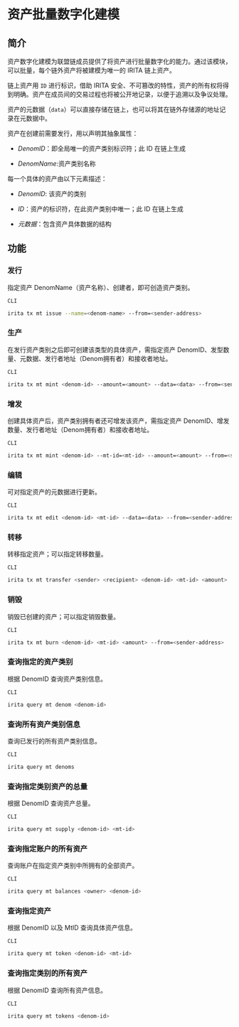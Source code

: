 <!--
order: 9
-->

# 资产批量数字化建模

## 简介

资产数字化建模为联盟链成员提供了将资产进行批量数字化的能力。通过该模块，可以批量，每个链外资产将被建模为唯一的 IRITA 链上资产。

链上资产用 `ID` 进行标识，借助 IRITA 安全、不可篡改的特性，资产的所有权将得到明确。资产在成员间的交易过程也将被公开地记录，以便于追溯以及争议处理。

资产的元数据（`data`）可以直接存储在链上，也可以将其在链外存储源的地址记录在元数据中。

资产在创建前需要发行，用以声明其抽象属性：

- _DenomID_：即全局唯一的资产类别标识符；此 ID 在链上生成

- _DenomName_:资产类别名称

每一个具体的资产由以下元素描述：

- _DenomID_: 该资产的类别

- _ID_：资产的标识符，在此资产类别中唯一；此 ID 在链上生成

- _元数据_：包含资产具体数据的结构

## 功能

### 发行

指定资产 DenomName（资产名称）、创建者，即可创造资产类别。

`CLI`

```bash
irita tx mt issue --name=<denom-name> --from=<sender-address>
```

### 生产

在发行资产类别之后即可创建该类型的具体资产，需指定资产 DenomID、发型数量、元数据、发行者地址（Denom拥有者）和接收者地址。

`CLI`

```bash
irita tx mt mint <denom-id> --amount=<amount> --data=<data> --from=<sender-address> --recipient=<recipient-address>
```

### 增发

创建具体资产后，资产类别拥有者还可增发该资产，需指定资产 DenomID、增发数量、发行者地址（Denom拥有者）和接收者地址。

`CLI`

```bash
irita tx mt mint <denom-id> --mt-id=<mt-id> --amount=<amount> --from=<sender-address> --recipient=<recipient-address>
```

### 编辑

可对指定资产的元数据进行更新。

`CLI`

```bash
irita tx mt edit <denom-id> <mt-id> --data=<data> --from=<sender-address>
```

### 转移

转移指定资产；可以指定转移数量。

`CLI`

```bash
irita tx mt transfer <sender> <recipient> <denom-id> <mt-id> <amount>
```

### 销毁

销毁已创建的资产；可以指定销毁数量。

`CLI`

```bash
irita tx mt burn <denom-id> <mt-id> <amount> --from=<sender-address>
```

### 查询指定的资产类别

根据 DenomID 查询资产类别信息。

`CLI`

```bash
irita query mt denom <denom-id>
```

### 查询所有资产类别信息

查询已发行的所有资产类别信息。

`CLI`

```bash
irita query mt denoms
```

### 查询指定类别资产的总量

根据 DenomID 查询资产总量。

`CLI`

```bash
irita query mt supply <denom-id> <mt-id>
```

### 查询指定账户的所有资产

查询账户在指定资产类别中所拥有的全部资产。

`CLI`

```bash
irita query mt balances <owner> <denom-id>
```

### 查询指定资产

根据 DenomID 以及 MtID 查询具体资产信息。

`CLI`

```bash
irita query mt token <denom-id> <mt-id>
```

### 查询指定类别的所有资产

根据 DenomID 查询所有资产信息。

`CLI`

```bash
irita query mt tokens <denom-id>
```
